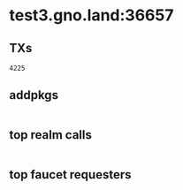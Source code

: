 # test3.gno.land:36657

## TXs
```
4225
```

## addpkgs
```
```

## top realm calls
```
```

## top faucet requesters
```
```

